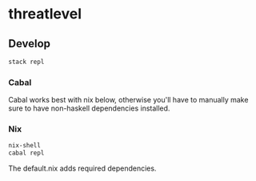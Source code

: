 # threatlevel

## Develop

```bash
stack repl
```

### Cabal

Cabal works best with nix below, otherwise you'll have to manually
make sure to have non-haskell dependencies installed.

### Nix

```bash
nix-shell
cabal repl
```

The default.nix adds required dependencies.
